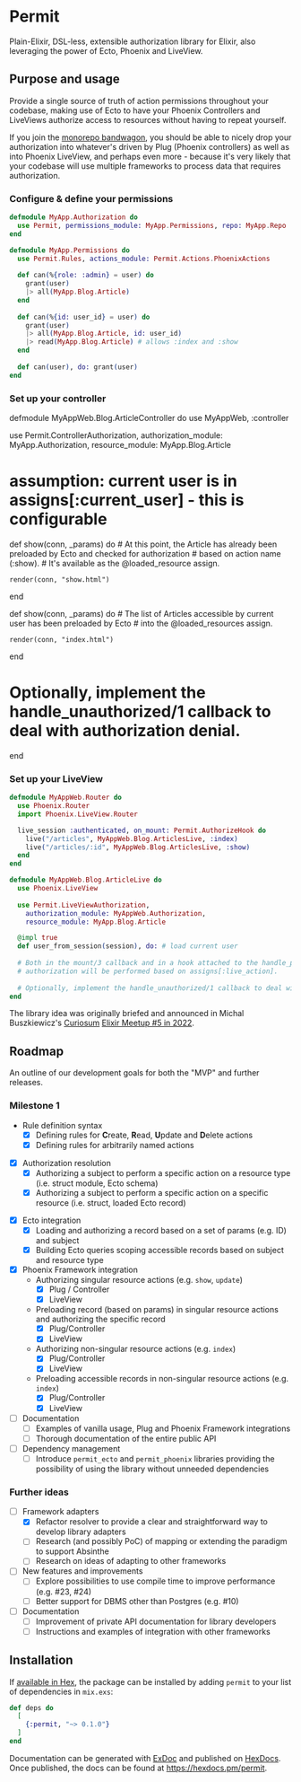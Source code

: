 # Permit

Plain-Elixir, DSL-less, extensible authorization library for Elixir, also leveraging the power of Ecto, Phoenix and LiveView.

## Purpose and usage

Provide a single source of truth of action permissions throughout your codebase, making use of Ecto to have your Phoenix Controllers and LiveViews authorize access to resources without having to repeat yourself.

If you join the [monorepo bandwagon](https://blog.devgenius.io/embrace-the-mono-repo-3efcd09a38f8), you should be able to nicely drop your authorization into whatever's driven by Plug (Phoenix controllers) as well as into Phoenix LiveView, and perhaps even more - because it's very likely that your codebase will use multiple frameworks to process data that requires authorization.

### Configure & define your permissions
```elixir
defmodule MyApp.Authorization do
  use Permit, permissions_module: MyApp.Permissions, repo: MyApp.Repo
end

defmodule MyApp.Permissions do
  use Permit.Rules, actions_module: Permit.Actions.PhoenixActions
  
  def can(%{role: :admin} = user) do
    grant(user)
    |> all(MyApp.Blog.Article)
  end
  
  def can(%{id: user_id} = user) do
    grant(user)
    |> all(MyApp.Blog.Article, id: user_id)
    |> read(MyApp.Blog.Article) # allows :index and :show
  end
  
  def can(user), do: grant(user)
end
```

### Set up your controller

defmodule MyAppWeb.Blog.ArticleController do
  use MyAppWeb, :controller
  
  use Permit.ControllerAuthorization,
    authorization_module: MyApp.Authorization,
    resource_module: MyApp.Blog.Article
    
  # assumption: current user is in assigns[:current_user] - this is configurable
    
  def show(conn, _params) do
    # At this point, the Article has already been preloaded by Ecto and checked for authorization
    # based on action name (:show).
    # It's available as the @loaded_resource assign.
    
    render(conn, "show.html")
  end
  
  def show(conn, _params) do
    # The list of Articles accessible by current user has been preloaded by Ecto
    # into the @loaded_resources assign.
  
    render(conn, "index.html")
  end
  
  # Optionally, implement the handle_unauthorized/1 callback to deal with authorization denial.
end

### Set up your LiveView
```elixir
defmodule MyAppWeb.Router do
  use Phoenix.Router
  import Phoenix.LiveView.Router

  live_session :authenticated, on_mount: Permit.AuthorizeHook do
    live("/articles", MyAppWeb.Blog.ArticlesLive, :index)
    live("/articles/:id", MyAppWeb.Blog.ArticlesLive, :show)
  end
end

defmodule MyAppWeb.Blog.ArticleLive do
  use Phoenix.LiveView
  
  use Permit.LiveViewAuthorization,
    authorization_module: MyAppWeb.Authorization,
    resource_module: MyApp.Blog.Article

  @impl true
  def user_from_session(session), do: # load current user
  
  # Both in the mount/3 callback and in a hook attached to the handle_params event,
  # authorization will be performed based on assigns[:live_action].
  
  # Optionally, implement the handle_unauthorized/1 callback to deal with authorization denial.
end
```

The library idea was originally briefed and announced in Michal Buszkiewicz's [Curiosum](https://curiosum.com) [Elixir Meetup #5 in 2022](https://youtu.be/AvUPX6cAjzk?t=3997).


## Roadmap

An outline of our development goals for both the "MVP" and further releases.

### Milestone 1

* Rule definition syntax
  - [x] Defining rules for **C**reate, **R**ead, **U**pdate and **D**elete actions
  - [x] Defining rules for arbitrarily named actions
- [x] Authorization resolution
  - [x] Authorizing a subject to perform a specific action on a resource type (i.e. struct module, Ecto schema)
  - [x] Authorizing a subject to perform a specific action on a specific resource (i.e. struct, loaded Ecto record)
* [x] Ecto integration
  - [x] Loading and authorizing a record based on a set of params (e.g. ID) and subject
  - [x] Building Ecto queries scoping accessible records based on subject and resource type
* [x] Phoenix Framework integration
  - Authorizing singular resource actions (e.g. `show`, `update`)
    - [x] Plug / Controller
    - [x] LiveView
  - Preloading record (based on params) in singular resource actions and authorizing the specific record
    - [x] Plug/Controller
    - [x] LiveView
  - Authorizing non-singular resource actions (e.g. `index`)
    - [x] Plug/Controller
    - [x] LiveView
  - Preloading accessible records in non-singular resource actions (e.g. `index`)
    - [x] Plug/Controller
    - [x] LiveView
* [ ] Documentation
  - [ ] Examples of vanilla usage, Plug and Phoenix Framework integrations
  - [ ] Thorough documentation of the entire public API
* [ ] Dependency management
  - [ ] Introduce `permit_ecto` and `permit_phoenix` libraries providing the possibility of using the library without unneeded dependencies

### Further ideas

* [ ] Framework adapters
  - [x] Refactor resolver to provide a clear and straightforward way to develop library adapters
  - [ ] Research (and possibly PoC) of mapping or extending the paradigm to support Absinthe
  - [ ] Research on ideas of adapting to other frameworks
* [ ] New features and improvements
  - [ ] Explore possibilities to use compile time to improve performance (e.g. #23, #24)
  - [ ] Better support for DBMS other than Postgres (e.g. #10)
* [ ] Documentation
  - [ ] Improvement of private API documentation for library developers
  - [ ] Instructions and examples of integration with other frameworks

## Installation

If [available in Hex](https://hex.pm/docs/publish), the package can be installed
by adding `permit` to your list of dependencies in `mix.exs`:

```elixir
def deps do
  [
    {:permit, "~> 0.1.0"}
  ]
end
```

Documentation can be generated with [ExDoc](https://github.com/elixir-lang/ex_doc)
and published on [HexDocs](https://hexdocs.pm). Once published, the docs can
be found at <https://hexdocs.pm/permit>.

